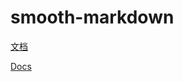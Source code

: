 # smooth-markdown

[文档](https://tinywisp.github.io/smooth-markdown/?lang=zh_CN)

[Docs](https://tinywisp.github.io/smooth-markdown/?lang=en)